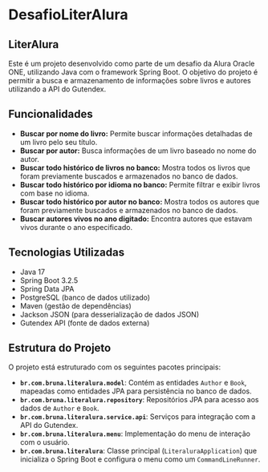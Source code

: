 # DesafioLiterAlura
## LiterAlura

Este é um projeto desenvolvido como parte de um desafio da Alura Oracle ONE, utilizando Java com o framework Spring Boot. O objetivo do projeto é permitir a busca e armazenamento de informações sobre livros e autores utilizando a API do Gutendex.

## Funcionalidades

- **Buscar por nome do livro:** Permite buscar informações detalhadas de um livro pelo seu título.
- **Buscar por autor:** Busca informações de um livro baseado no nome do autor.
- **Buscar todo histórico de livros no banco:** Mostra todos os livros que foram previamente buscados e armazenados no banco de dados.
- **Buscar todo histórico por idioma no banco:** Permite filtrar e exibir livros com base no idioma.
- **Buscar todo histórico por autor no banco:** Mostra todos os autores que foram previamente buscados e armazenados no banco de dados.
- **Buscar autores vivos no ano digitado:** Encontra autores que estavam vivos durante o ano especificado.

## Tecnologias Utilizadas

- Java 17
- Spring Boot 3.2.5
- Spring Data JPA
- PostgreSQL (banco de dados utilizado)
- Maven (gestão de dependências)
- Jackson JSON (para desserialização de dados JSON)
- Gutendex API (fonte de dados externa)

## Estrutura do Projeto

O projeto está estruturado com os seguintes pacotes principais:

- **`br.com.bruna.literalura.model`**: Contém as entidades `Author` e `Book`, mapeadas como entidades JPA para persistência no banco de dados.
- **`br.com.bruna.literalura.repository`**: Repositórios JPA para acesso aos dados de `Author` e `Book`.
- **`br.com.bruna.literalura.service.api`**: Serviços para integração com a API do Gutendex.
- **`br.com.bruna.literalura.menu`**: Implementação do menu de interação com o usuário.
- **`br.com.bruna.literalura`**: Classe principal (`LiteraluraApplication`) que inicializa o Spring Boot e configura o menu como um `CommandLineRunner`.


